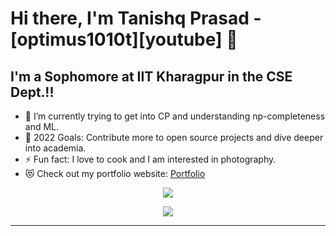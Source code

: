 # Hi there, I'm Tanishq Prasad - [optimus1010t][youtube] 👋 
## I'm a Sophomore at IIT Kharagpur in the CSE Dept.!!

- 🌱 I’m currently trying to get into CP and understanding np-completeness and ML.
- 🥅 2022 Goals: Contribute more to open source projects and dive deeper into academia.
- ⚡ Fun fact: I love to cook and I am interested in photography.
- 😻 Check out my portfolio website: [Portfolio]()

<p align="center">
  <img src="https://github-readme-stats.vercel.app/api?username=optimus1010t&show_icons=true&theme=dark" />
</p>
<P align="center">
  <img align="center" src="https://github-readme-stats.vercel.app/api/top-langs/?username=optimus1010t&layout=compact&theme=transparent" />
</p>

---
